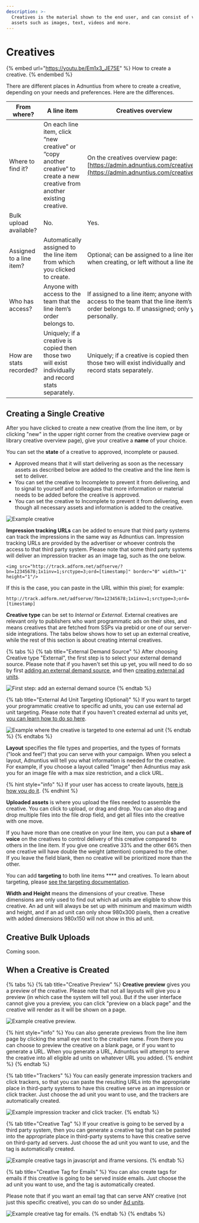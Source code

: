 ```yaml
---
description: >-
  Creatives is the material shown to the end user, and can consist of various
  assets such as images, text, videos and more.
---
```


# Creatives

{% embed url="https://youtu.be/Em1x3_JE75E" %}
How to create a creative.
{% endembed %}

There are different places in Adnuntius from where to create a creative, depending on your needs and preferences. Here are the differences.

| From where?              | A line item                                                                                                                 | Creatives overview                                                                                                                    | Library creatives                                                                                                                                                     |
| ------------------------ | --------------------------------------------------------------------------------------------------------------------------- | ------------------------------------------------------------------------------------------------------------------------------------- | --------------------------------------------------------------------------------------------------------------------------------------------------------------------- |
| Where to find it?        | On each line item, click “new creative” or “copy another creative” to create a new creative from another existing creative. | On the creatives overview page: [https://admin.adnuntius.com/creatives](https://admin.adnuntius.com/creatives).                       | On the library creatives overview page: [https://admin.adnuntius.com/library-creatives](https://admin.adnuntius.com/library-creatives).                               |
| Bulk upload available?   | No.                                                                                                                         | Yes.                                                                                                                                  | Yes.                                                                                                                                                                  |
| Assigned to a line item? | Automatically assigned to the line item from which you clicked to create.                                                   | Optional; can be assigned to a line item when creating, or left without a line item.                                                  | Library creatives are not assigned to line items, only to Teams.                                                                                                      |
| Who has access?          | Anyone with access to the team that the line item’s order belongs to.                                                       | If assigned to a line item; anyone with access to the team that the line item’s order belongs to. If unassigned; only you personally. | If assigned to a team; anyone with access to that team. If unassigned; only you personally.                                                                           |
| How are stats recorded?  | Uniquely; if a creative is copied then those two will exist individually and record stats separately.                       | Uniquely; if a creative is copied then those two will exist individually and record stats separately.                                 | No stats are collected to library creatives; but if you copy a library creative to a creative assigned to a line item, then that creative will record stats as usual. |

## Creating a Single Creative

After you have clicked to create a new creative (from the line item, or by clicking "new" in the upper right corner from the creative overview page or library creative overview page), give your creative a **name** of your choice.&#x20;

You can set the **state** of a creative to approved, incomplete or paused.&#x20;

* Approved means that it will start delivering as soon as the necessary assets as described below are added to the creative and the line item is set to deliver.
* You can set the creative to Incomplete to prevent it from delivering, and to signal to yourself and colleagues that more information or material needs to be added before the creative is approved.
* You can set the creative to Incomplete to prevent it from delivering, even though all necessary assets and information is added to the creative.&#x20;

![Example creative](<../../../.gitbook/assets/202207 Creative.png>)

**Impression tracking URLs** can be added to ensure that third party systems can track the impressions in the same way as Adnuntius can. Impression tracking URLs are provided by the advertiser or whoever controls the access to that third party system. Please note that some third party systems will deliver an impression tracker as an image tag, such as the one below.

```markup
<img src="http://track.adform.net/adfserve/?bn=12345678;1x1inv=1;srctype=3;ord=[timestamp]" border="0" width="1" height="1"/>
```

If this is the case, you can paste in the URL within this pixel; for example:

```http
http://track.adform.net/adfserve/?bn=12345678;1x1inv=1;srctype=3;ord=[timestamp]
```

**Creative type** can be set to _Internal_ or _External._ External creatives are relevant only to publishers who want programmatic ads on their sites, and means creatives that are fetched from SSPs via prebid or one of our server-side integrations. The tabs below shows how to set up an external creative, while the rest of this section is about creating internal creatives.

{% tabs %}
{% tab title="External Demand Source" %}
After choosing Creative type "External", the first step is to select your external demand source. Please note that if you haven't set this up yet, you will need to do so by first [adding an external demand source](../admin/context-services.md), and then [creating external ad units](../inventory/external-adunits.md).

![First step: add an external demand source](../../../.gitbook/assets/201811-advertising-creative-external-1.png)
{% endtab %}

{% tab title="External Ad Unit Targeting (Optional)" %}
If you want to target your programmatic creative to specific ad units, you can use external ad unit targeting. Please note that if you haven't created external ad units yet, [you can learn how to do so here](../inventory/#external-ad-unit).

![Example where the creative is targeted to one external ad unit](../../../.gitbook/assets/201811-advertising-creative-external-2.png)
{% endtab %}
{% endtabs %}

**Layout** specifies the file types and properties, and the types of formats ("look and feel") that you can serve with your campaign. When you select a layout, Adnuntius will tell you what information is needed for the creative. For example, if you choose a layout called "Image" then Adnuntius may ask you for an image file with a max size restriction, and a click URL.&#x20;

{% hint style="info" %}
If your user has access to create layouts, [here is how you do it](../admin/layouts.md).
{% endhint %}

**Uploaded assets** is where you upload the files needed to assemble the creative. You can click to upload, or drag and drop. You can also drag and drop multiple files into the file drop field, and get all files into the creative with one move.

If you have more than one creative on your line item, you can put a **share of voice** on the creatives to control delivery of this creative compared to others in the line item. If you give one creative 33% and the other 66% then one creative will have double the weight (attention) compared to the other. If you leave the field blank, then no creative will be prioritized more than the other.&#x20;

You can add **targeting** to both line items **** and creatives. To learn about targeting, please [see the targeting documentation](targeting.md).

**Width and Height** means the dimensions of your creative. These dimensions are only used to find out which ad units are eligible to show this creative. An ad unit will always be set up with minimum and maximum width and height, and if an ad unit can only show 980x300 pixels, then a creative with added dimensions 980x150 will not show in this ad unit.

## Creative Bulk Uploads

&#x20;Coming soon.

## When a Creative is Created

{% tabs %}
{% tab title="Creative Preview" %}
**Creative preview** gives you a preview of the creative. Please note that not all layouts will give you a preview (in which case the system will tell you). But if the user interface cannot give you a preview, you can click "preview on a black page" and the creative will render as it will be shown on a page.

![Example creative preview.](../../../.gitbook/assets/202003-creative-preview.png)

{% hint style="info" %}
You can also generate previews from the line item page by clicking the small eye next to the creative name. From there you can choose to preview the creative on a blank page, or if you want to generate a URL. When you generate a URL, Adnuntius will attempt to serve the creative into all eligible ad units on whatever URL you added.
{% endhint %}
{% endtab %}

{% tab title="Trackers" %}
You can easily generate impression trackers and click trackers, so that you can paste the resulting URLs into the appropriate place in third-party systems to have this creative serve as an impression or click tracker. Just choose the ad unit you want to use, and the trackers are automatically created.

![Example impression tracker and click tracker.](../../../.gitbook/assets/202003-creative-trackers.png)
{% endtab %}

{% tab title="Creative Tag" %}
If your creative is going to be served by a third party system, then you can generate a creative tag that can be pasted into the appropriate place in third-party systems to have this creative serve on third-party ad servers. Just choose the ad unit you want to use, and the tag is automatically created.

![Example creative tags in javascript and iframe versions.](../../../.gitbook/assets/202003-creative-tag.png)
{% endtab %}

{% tab title="Creative Tag for Emails" %}
You can also create tags for emails if this creative is going to be served inside emails. Just choose the ad unit you want to use, and the tag is automatically created.

Please note that if you want an email tag that can serve ANY creative (not just this specific creative), you can do so under [Ad units](../inventory/adunits-1.md).

![Example creative tag for emails.](../../../.gitbook/assets/202003-creative-tag-for-email.png)
{% endtab %}
{% endtabs %}
